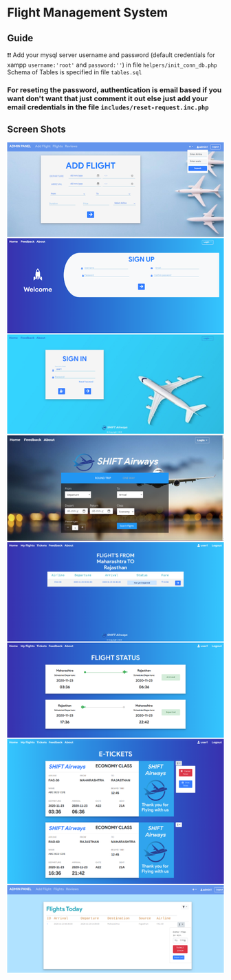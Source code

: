 # Flight Management System

## Guide 
:exclamation::exclamation: Add your mysql server username and password (default credentials for xampp `username:'root'` and `password:''`) in file `helpers/init_conn_db.php` <br />
Schema of Tables is specified in file `tables.sql`

### For reseting the password, authentication is email based if you want don't want that just comment it out else just add your email credentials in the file `includes/reset-request.inc.php`

## Screen Shots
![](ScreenShots/add_flight.png)
![](ScreenShots/signup.png)
![](ScreenShots/signin.png)
![](ScreenShots/home.png)
![](ScreenShots/flight_search.png)
![](ScreenShots/flight_stat.png)
![](ScreenShots/tickets.png)
![](ScreenShots/index_admin.png)

